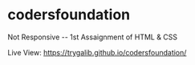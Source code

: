 # codersfoundation

Not Responsive --
1st Assaignment of HTML & CSS

Live View: https://trygalib.github.io/codersfoundation/

